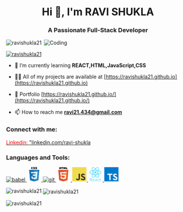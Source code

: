 <h1 align="center">Hi 👋, I'm RAVI SHUKLA</h1>
<h3 align="center">A Passionate Full-Stack Developer</h3>
<img align="right" alt="Coding" width="400"  src="https://cdn.dribbble.com/users/1162077/screenshots/3848914/programmer.gif" alt="ravishukla21" />


<p align="left"> <img src="https://komarev.com/ghpvc/?username=ravishukla21&label=Profile%20views&color=0e75b6&style=flat" alt="ravishukla21" /> </p>

<p align="left"> <a href="https://github.com/ryo-ma/github-profile-trophy"><img src="https://github-profile-trophy.vercel.app/?username=ravishukla21" alt="ravishukla21" /></a> </p>

- 🌱 I’m currently learning **REACT,HTML,JavaScript,CSS**

- 👨‍💻 All of my projects are available at [https://ravishukla21.github.io](https://ravishukla21.github.io)

- 📝 Portfolio [https://ravishukla21.github.io/](https://ravishukla21.github.io/)

- 📫 How to reach me **ravi21.434@gmail.com**

<h3 align="left">Connect with me:</h3>
<p align="left">
  <a href="https://www.linkedin.com/in/ravi-shukla-883b771b2" target="blank"><span style="color:red">Linkedin:</span> "linkedin.com/ravi-shukla</a>
</p>

<h3 align="left">Languages and Tools:</h3>
<p align="left"> <a href="https://babeljs.io/" target="_blank" rel="noreferrer"> <img src="https://www.vectorlogo.zone/logos/babeljs/babeljs-icon.svg" alt="babel" width="40" height="40"/> </a> <a href="https://www.w3schools.com/css/" target="_blank" rel="noreferrer"> <img src="https://raw.githubusercontent.com/devicons/devicon/master/icons/css3/css3-original-wordmark.svg" alt="css3" width="40" height="40"/> </a> <a href="https://git-scm.com/" target="_blank" rel="noreferrer"> <img src="https://www.vectorlogo.zone/logos/git-scm/git-scm-icon.svg" alt="git" width="40" height="40"/> </a> <a href="https://www.w3.org/html/" target="_blank" rel="noreferrer"> <img src="https://raw.githubusercontent.com/devicons/devicon/master/icons/html5/html5-original-wordmark.svg" alt="html5" width="40" height="40"/> </a> <a href="https://developer.mozilla.org/en-US/docs/Web/JavaScript" target="_blank" rel="noreferrer"> <img src="https://raw.githubusercontent.com/devicons/devicon/master/icons/javascript/javascript-original.svg" alt="javascript" width="40" height="40"/> </a> <a href="https://reactjs.org/" target="_blank" rel="noreferrer"> <img src="https://raw.githubusercontent.com/devicons/devicon/master/icons/react/react-original-wordmark.svg" alt="react" width="40" height="40"/> </a> <a href="https://www.typescriptlang.org/" target="_blank" rel="noreferrer"> <img src="https://raw.githubusercontent.com/devicons/devicon/master/icons/typescript/typescript-original.svg" alt="typescript" width="40" height="40"/> </a> </p>

<p><img align="left" src="https://github-readme-stats.vercel.app/api/top-langs?username=ravishukla21&show_icons=true&locale=en&layout=compact" alt="ravishukla21" /></p>

<p>&nbsp;<img align="center" src="https://github-readme-stats.vercel.app/api?username=ravishukla21&show_icons=true&locale=en" alt="ravishukla21" /></p>

<p><img align="center" src="https://github-readme-streak-stats.herokuapp.com/?user=ravishukla21&" alt="ravishukla21" /></p>
